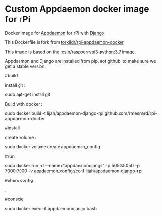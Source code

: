 # Custom Appdaemon docker image for rPi

Docker image for [Appdaemon](https://github.com/home-assistant/appdaemon) for rPi with [Django](https://www.djangoproject.com/) 

This Dockerfile is fork from [torkildr/rpi-appdaemon-docker](https://github.com/torkildr/rpi-appdaemon-docker)

This image is based on the [resin/raspberrypi3-python:3.7](https://hub.docker.com/r/resin/raspberrypi3-python/)
image. 

Appdaemon and Django are installed from pip, not github, to make sure we get a stable
version. 



#build

install git :

sudo apt-get install git

Build with docker :

sudo docker build -t lijah/appdaemon-django-rpi github.com/rmesnard/rpi-appdaemon-docker 


#install

create volume :

sudo docker volume create appdaemon_config

#run

sudo docker run -d --name="appdaemondjango" -p 5050:5050 -p 7000:7000 -v appdaemon_config:/conf lijah/appdaemon-django-rpi


#share config

..

#console

sudo docker exec -it appdaemondjango bash
